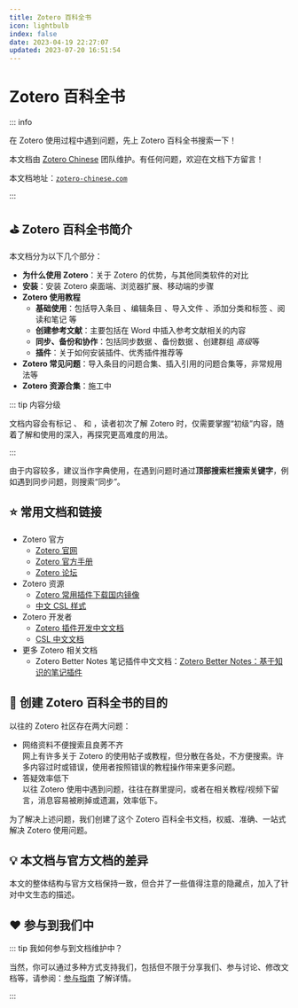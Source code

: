 ```yaml
---
title: Zotero 百科全书
icon: lightbulb
index: false
date: 2023-04-19 22:27:07
updated: 2023-07-20 16:51:54
---
```


# Zotero 百科全书

::: info

在 Zotero 使用过程中遇到问题，先上 Zotero 百科全书搜索一下！

本文档由 [Zotero Chinese](https://github.com/zotero-chinese) 团队维护。有任何问题，欢迎在文档下方留言！

本文档地址：[`zotero-chinese.com`](https://zotero-chinese.com/)

:::

## ⛳️ Zotero 百科全书简介

本文档分为以下几个部分：

- **为什么使用 Zotero**：关于 Zotero 的优势，与其他同类软件的对比
- **安装**：安装 Zotero 桌面端、浏览器扩展、移动端的步骤
- **Zotero 使用教程**
  - **基础使用**：包括导入条目 <Badge text="初级" />、编辑条目 <Badge text="中级" />、导入文件 <Badge text="初级" />、添加分类和标签 <Badge text="初级" />、阅读和笔记 <Badge text="初级" /> 等
  - **创建参考文献**：主要包括在 Word 中插入参考文献相关的内容 <Badge text="中级" />
  - **同步、备份和协作**：包括同步数据 <Badge text="中级" />、备份数据 <Badge text="高级" />、创建群组 *高级*等
  - **插件**：关于如何安装插件、优秀插件推荐等 <Badge text="中级" />
- **Zotero 常见问题**：导入条目的问题合集、插入引用的问题合集等，非常规用法等
- **Zotero 资源合集**：施工中

::: tip 内容分级

文档内容会有标记 <Badge text="初级" />、<Badge text="中级" /> 和 <Badge text="高级" />，读者初次了解 Zotero 时，仅需要掌握“初级”内容，随着了解和使用的深入，再探究更高难度的用法。

:::

由于内容较多，建议当作字典使用，在遇到问题时通过**顶部搜索栏搜索关键字**，例如遇到同步问题，则搜索“同步”。

## ⭐️ 常用文档和链接

- Zotero 官方
  - [Zotero 官网](https://www.zotero.org/)
  - [Zotero 官方手册](https://www.zotero.org/support/)
  - [Zotero 论坛](https://forums.zotero.org/discussions)
- Zotero 资源
  - [Zotero 常用插件下载国内镜像](https://zotero-chinese.com/plugins/)
  - [中文 CSL 样式](https://zotero-chinese.com/styles)
- Zotero 开发者
  - [Zotero 插件开发中文文档](../plugin-dev-guide/index.md)
  - [CSL 中文文档](../csl-dev-guide/index.md)
- 更多 Zotero 相关文档
  - Zotero Better Notes 笔记插件中文文档：[Zotero Better Notes：基于知识的笔记插件](https://zotero.yuque.com/books/share/f3fe159f-956c-4f10-ade3-c87559cacb60?view=doc_embed)

## 🎯 创建 Zotero 百科全书的目的

以往的 Zotero 社区存在两大问题：

- 网络资料不便搜索且良莠不齐  
  网上有许多关于 Zotero 的使用帖子或教程，但分散在各处，不方便搜索。许多内容过时或错误，使用者按照错误的教程操作带来更多问题。
- 答疑效率低下  
  以往 Zotero 使用中遇到问题，往往在群里提问，或者在相关教程/视频下留言，消息容易被刷掉或遗漏，效率低下。

为了解决上述问题，我们创建了这个 Zotero 百科全书文档，权威、准确、一站式解决 Zotero 使用问题。

## 💡 本文档与官方文档的差异

本文的整体结构与官方文档保持一致，但合并了一些值得注意的隐藏点，加入了针对中文生态的描述。

## ❤️ 参与到我们中

::: tip 我如何参与到文档维护中？

当然，你可以通过多种方式支持我们，包括但不限于分享我们、参与讨论、修改文档等，请参阅：[参与指南](../contributing/index.md) 了解详情。

:::
